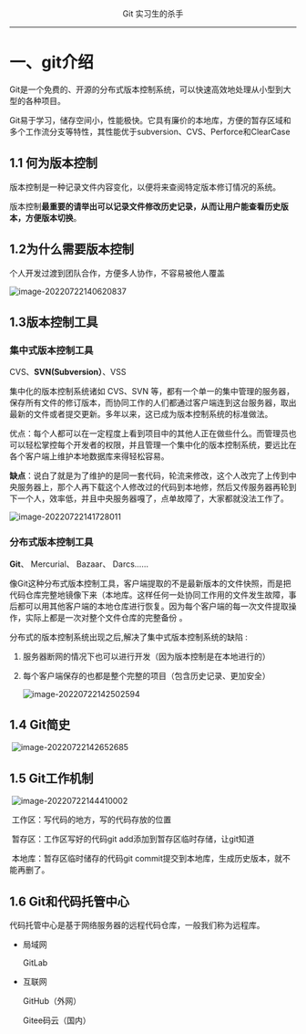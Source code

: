 <center>Git 实习生的杀手</center>

------

# 一、git介绍

Git是一个免费的、开源的分布式版本控制系统，可以快速高效地处理从小型到大型的各种项目。

Git易于学习，储存空间小，性能极快。它具有廉价的本地库，方便的暂存区域和多个工作流分支等特性，其性能优于subversion、CVS、Perforce和ClearCase

## 1.1 何为版本控制

版本控制是一种记录文件内容变化，以便将来查阅特定版本修订情况的系统。

版本控制**最重要的请举出可以记录文件修改历史记录，从而让用户能查看历史版本，方便版本切换**。

## 1.2为什么需要版本控制

个人开发过渡到团队合作，方便多人协作，不容易被他人覆盖

![image-20220722140620837](https://picgo-1305004037.cos.ap-guangzhou.myqcloud.com/images/202207221406888.png)

## 1.3版本控制工具

### 集中式版本控制工具

CVS、**SVN(Subversion）**、VSS

集中化的版本控制系统诸如 CVS、SVN 等，都有一个单一的集中管理的服务器，保存所有文件的修订版本，而协同工作的人们都通过客户端连到这台服务器，取出最新的文件或者提交更新。多年以来，这已成为版本控制系统的标准做法。

优点：每个人都可以在一定程度上看到项目中的其他人正在做些什么。而管理员也可以轻松掌控每个开发者的权限，并且管理一个集中化的版本控制系统，要远比在各个客户端上维护本地数据库来得轻松容易。

**缺点**：说白了就是为了维护的是同一套代码，轮流来修改，这个人改完了上传到中央服务器上，那个人再下载这个人修改过的代码到本地修，然后又传服务器再轮到下一个人，效率低，并且中央服务器嘎了，点单故障了，大家都就没法工作了。

![image-20220722141728011](https://picgo-1305004037.cos.ap-guangzhou.myqcloud.com/images/202207221417086.png)



### 分布式版本控制工具

**Git**、 Mercurial、 Bazaar、 Darcs……

像Git这种分布式版本控制工具，客户端提取的不是最新版本的文件快照，而是把代码仓库完整地镜像下来（本地库。这样任何一处协同工作用的文件发生故障，事后都可以用其他客户端的本地仓库进行恢复。因为每个客户端的每一次文件提取操作，实际上都是一次对整个文件仓库的完整备份 。

分布式的版本控制系统出现之后,解决了集中式版本控制系统的缺陷 :

1. 服务器断网的情况下也可以进行开发（因为版本控制是在本地进行的）

2. 每个客户端保存的也都是整个完整的项目（包含历史记录、更加安全）

   ![image-20220722142502594](https://picgo-1305004037.cos.ap-guangzhou.myqcloud.com/images/202207221425672.png)

## 1.4 Git简史

​	![image-20220722142652685](https://picgo-1305004037.cos.ap-guangzhou.myqcloud.com/images/202207221426733.png)

## 1.5 Git工作机制

​	![image-20220722144410002](https://picgo-1305004037.cos.ap-guangzhou.myqcloud.com/images/202207221444058.png)

​	工作区：写代码的地方，写的代码存放的位置

​	暂存区：工作区写好的代码git add添加到暂存区临时存储，让git知道

​	本地库：暂存区临时储存的代码git commit提交到本地库，生成历史版本，就不能再删了。

## 1.6 Git和代码托管中心

代码托管中心是基于网络服务器的远程代码仓库，一般我们称为远程库。

- 局域网

  GitLab

- 互联网

  GitHub（外网）

  Gitee码云（国内）

